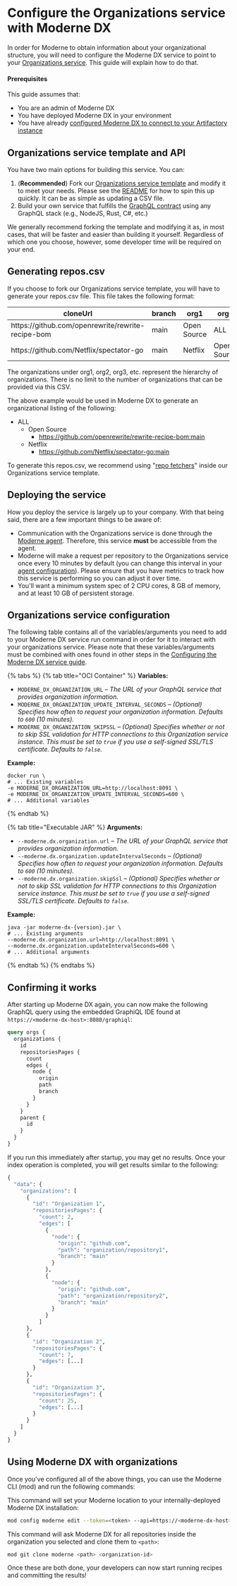 # Configure the Organizations service with Moderne DX

In order for Moderne to obtain information about your organizational structure, you will need to configure the Moderne DX service to point to your [Organizations service](../../moderne-platform/how-to-guides/organizations-service.md). This guide will explain how to do that.

#### Prerequisites

This guide assumes that:

* You are an admin of Moderne DX
* You have deployed Moderne DX in your environment
* You have already [configured Moderne DX to connect to your Artifactory instance](configure-dx-with-artifactory-access.md)

## Organizations service template and API

You have two main options for building this service. You can:

1. (**Recommended**) Fork our [Organizations service template](https://github.com/moderneinc/moderne-organizations-dx) and modify it to meet your needs. Please see the [README](https://github.com/moderneinc/moderne-organizations-dx/blob/main/README.md) for how to spin this up quickly. It can be as simple as updating a CSV file.
2. Build your own service that fulfills the [GraphQL contract](https://github.com/moderneinc/moderne-organizations-dx/blob/main/src/main/resources/schema/moderne-organizations.graphqls) using any GraphQL stack (e.g., NodeJS, Rust, C#, etc.)

We generally recommend forking the template and modifying it as, in most cases, that will be faster and easier than building it yourself. Regardless of which one you choose, however, some developer time will be required on your end.

## Generating repos.csv

If you choose to fork our Organizations service template, you will have to generate your repos.csv file. This file takes the following format:

<table><thead><tr><th>cloneUrl</th><th width="99">branch</th><th>org1</th><th>org2</th><th>org3</th></tr></thead><tbody><tr><td>https://github.com/openrewrite/rewrite-recipe-bom</td><td>main</td><td>Open Source</td><td>ALL</td><td></td></tr><tr><td>https://github.com/Netflix/spectator-go</td><td>main</td><td>Netflix</td><td>Open Source</td><td>ALL</td></tr></tbody></table>

The organizations under org1, org2, org3, etc. represent the hierarchy of organizations. There is no limit to the number of organizations that can be provided via this CSV.&#x20;

The above example would be used in Moderne DX to generate an organizational listing of the following:

* ALL
  * Open Source
    * https://github.com/openrewrite/rewrite-recipe-bom:main
  * Netflix
    * https://github.com/Netflix/spectator-go:main

To generate this repos.csv, we recommend using "[repo fetchers](https://github.com/moderneinc/moderne-organizations-dx/blob/main/repo-fetchers/README.md)" inside our Organizations service template.

## Deploying the service

How you deploy the service is largely up to your company. With that being said, there are a few important things to be aware of:

* Communication with the Organizations service is done through the [Moderne agent](../../moderne-platform/how-to-guides/agent-configuration/agent-configuration.md). Therefore, this service **must** be accessible from the agent.
* Moderne will make a request per repository to the Organizations service once every 10 minutes by default (you can change this interval in your [agent configuration](../../moderne-platform/how-to-guides/agent-configuration/configure-organizations-service.md)). Please ensure that you have metrics to track how this service is performing so you can adjust it over time.
* You'll want a minimum system spec of 2 CPU cores, 8 GB of memory, and at least 10 GB of persistent storage.

## Organizations service configuration

The following table contains all of the variables/arguments you need to add to your Moderne DX service run command in order for it to interact with your organizations service. Please note that these variables/arguments must be combined with ones found in other steps in the [Configuring the Moderne DX service guide](dx-configuration.md).

{% tabs %}
{% tab title="OCI Container" %}
**Variables:**

* `MODERNE_DX_ORGANIZATION_URL` – _The URL of your GraphQL service that provides organization information._
* `MODERNE_DX_ORGANIZATION_UPDATE_INTERVAL_SECONDS` – _(Optional) Specifies how often to request your organization information. Defaults to `600` (10 minutes)._
* `MODERNE_DX_ORGANIZATION_SKIPSSL` – _(Optional) Specifies whether or not to skip SSL validation for HTTP connections to this Organization service instance. This must be set to `true` if you use a self-signed SSL/TLS certificate. Defaults to `false`._

**Example:**

```shell
docker run \
# ... Existing variables
-e MODERNE_DX_ORGANIZATION_URL=http://localhost:8091 \
-e MODERNE_DX_ORGANIZATION_UPDATE_INTERVAL_SECONDS=600 \
# ... Additional variables
```
{% endtab %}

{% tab title="Executable JAR" %}
**Arguments:**

* `--moderne.dx.organization.url` – _The URL of your GraphQL service that provides organization information._
* `--moderne.dx.organization.updateIntervalSeconds` – _(Optional) Specifies how often to request your organization information. Defaults to `600` (10 minutes)._
* `--moderne.dx.organization.skipSsl` – _(Optional) Specifies whether or not to skip SSL validation for HTTP connections to this Organization service instance. This must be set to `true` if you use a self-signed SSL/TLS certificate. Defaults to `false`._

**Example:**

```shell
java -jar moderne-dx-{version}.jar \
# ... Existing arguments
--moderne.dx.organization.url=http://localhost:8091 \
--moderne.dx.organization.updateIntervalSeconds=600 \
# ... Additional arguments
```
{% endtab %}
{% endtabs %}

## Confirming it works

After starting up Moderne DX again, you can now make the following GraphQL query using the embedded GraphiQL IDE found at `https://<moderne-dx-host>:8080/graphiql`:

```graphql
query orgs {
  organizations {
    id
    repositoriesPages {
      count
      edges {
        node {
          origin
          path
          branch
        }
      }
    }
    parent {
      id
    }
  }
}
```

If you run this immediately after startup, you may get no results. Once your index operation is completed, you will get results similar to the following:

```graphql
{
  "data": {
    "organizations": [
      {
        "id": "Organization 1",
        "repositoriesPages": {
          "count": 2,
          "edges": [
            {
              "node": {
                "origin": "github.com",
                "path": "organization/repository1",
                "branch": "main"
              }
            },
            {
              "node": {
                "origin": "github.com",
                "path": "organization/repository2",
                "branch": "main"
              }
            }
          ]
      },
      {
        "id": "Organization 2",
        "repositoriesPages": {
          "count": 7,
          "edges": [...]
        }
      },
      {
        "id": "Organization 3",
        "repositoriesPages": {
          "count": 25,
          "edges": [...]
        }
      }
    ]
  }
}
```

## Using Moderne DX with organizations

Once you've configured all of the above things, you can use the Moderne CLI (mod) and run the following commands:

This command will set your Moderne location to your internally-deployed Moderne DX installation:

```bash
mod config moderne edit --token=<token> --api=https://<moderne-dx-host>:8080 http://<moderne-dx-host>:8080
```

This command will ask Moderne DX for all repositories inside the organization you selected and clone them to `<path>`:

```bash
mod git clone moderne <path> <organization-id>
```

Once these are both done, your developers can now start running recipes and committing the results!
